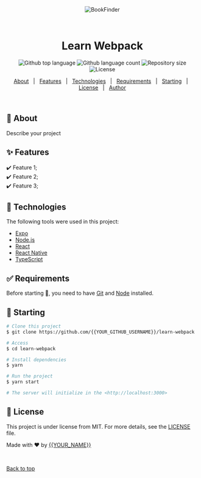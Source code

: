 <div align="center" id="top"> 
  <img src="./.github/app.gif" alt="BookFinder" />

  &#xa0;

  <!-- <a href="https://learnwebpack.netlify.app">Demo</a> -->
</div>

<h1 align="center">Learn Webpack</h1>

<p align="center">
  <img alt="Github top language" src="https://img.shields.io/github/languages/top/{{YOUR_GITHUB_USERNAME}}/learn-webpack?color=56BEB8">

  <img alt="Github language count" src="https://img.shields.io/github/languages/count/{{YOUR_GITHUB_USERNAME}}/learn-webpack?color=56BEB8">

  <img alt="Repository size" src="https://img.shields.io/github/repo-size/{{YOUR_GITHUB_USERNAME}}/learn-webpack?color=56BEB8">

  <img alt="License" src="https://img.shields.io/github/license/{{YOUR_GITHUB_USERNAME}}/learn-webpack?color=56BEB8">

  <!-- <img alt="Github issues" src="https://img.shields.io/github/issues/{{YOUR_GITHUB_USERNAME}}/learn-webpack?color=56BEB8" /> -->

  <!-- <img alt="Github forks" src="https://img.shields.io/github/forks/{{YOUR_GITHUB_USERNAME}}/learn-webpack?color=56BEB8" /> -->

  <!-- <img alt="Github stars" src="https://img.shields.io/github/stars/{{YOUR_GITHUB_USERNAME}}/learn-webpack?color=56BEB8" /> -->
</p>

<!-- Status -->

<!-- <h4 align="center"> 
	🚧  Learn Webpack 🚀 Under construction...  🚧
</h4> 

<hr> -->

<p align="center">
  <a href="#dart-about">About</a> &#xa0; | &#xa0; 
  <a href="#sparkles-features">Features</a> &#xa0; | &#xa0;
  <a href="#rocket-technologies">Technologies</a> &#xa0; | &#xa0;
  <a href="#white_check_mark-requirements">Requirements</a> &#xa0; | &#xa0;
  <a href="#checkered_flag-starting">Starting</a> &#xa0; | &#xa0;
  <a href="#memo-license">License</a> &#xa0; | &#xa0;
  <a href="https://github.com/{{YOUR_GITHUB_USERNAME}}" target="_blank">Author</a>
</p>

<br>

## :dart: About ##

Describe your project

## :sparkles: Features ##

:heavy_check_mark: Feature 1;\
:heavy_check_mark: Feature 2;\
:heavy_check_mark: Feature 3;

## :rocket: Technologies ##

The following tools were used in this project:

- [Expo](https://expo.io/)
- [Node.js](https://nodejs.org/en/)
- [React](https://pt-br.reactjs.org/)
- [React Native](https://reactnative.dev/)
- [TypeScript](https://www.typescriptlang.org/)

## :white_check_mark: Requirements ##

Before starting :checkered_flag:, you need to have [Git](https://git-scm.com) and [Node](https://nodejs.org/en/) installed.

## :checkered_flag: Starting ##

```bash
# Clone this project
$ git clone https://github.com/{{YOUR_GITHUB_USERNAME}}/learn-webpack

# Access
$ cd learn-webpack

# Install dependencies
$ yarn

# Run the project
$ yarn start

# The server will initialize in the <http://localhost:3000>
```

## :memo: License ##

This project is under license from MIT. For more details, see the [LICENSE](LICENSE.md) file.


Made with :heart: by <a href="https://github.com/{{YOUR_GITHUB_USERNAME}}" target="_blank">{{YOUR_NAME}}</a>

&#xa0;

<a href="#top">Back to top</a>
